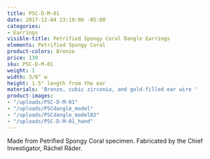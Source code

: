 ```yaml
---
title: PSC-D-M-01
date: 2017-12-04 23:19:00 -05:00
categories:
- Earrings
visible-title: Petrified Spongy Coral Dangle Earrings
elements: Petrified Spongy Coral
product-colors: Bronze
price: 130
sku: PSC-D-M-01
weight: 1
width: 3/8" w
height: 1.5" length from the ear
materials: 'Bronze, cubic zirconia, and gold-filled ear wire '
product-images:
- "/uploads/PSC-D-M-01"
- "/uploads/PSCdangle_model"
- "/uploads/PSCdangle_model02"
- "/uploads/PSC-D-M-01_hand"
---
```


Made from Petrified Spongy Coral specimen. Fabricated by the Chief Investigator, Ráchel Räder.

